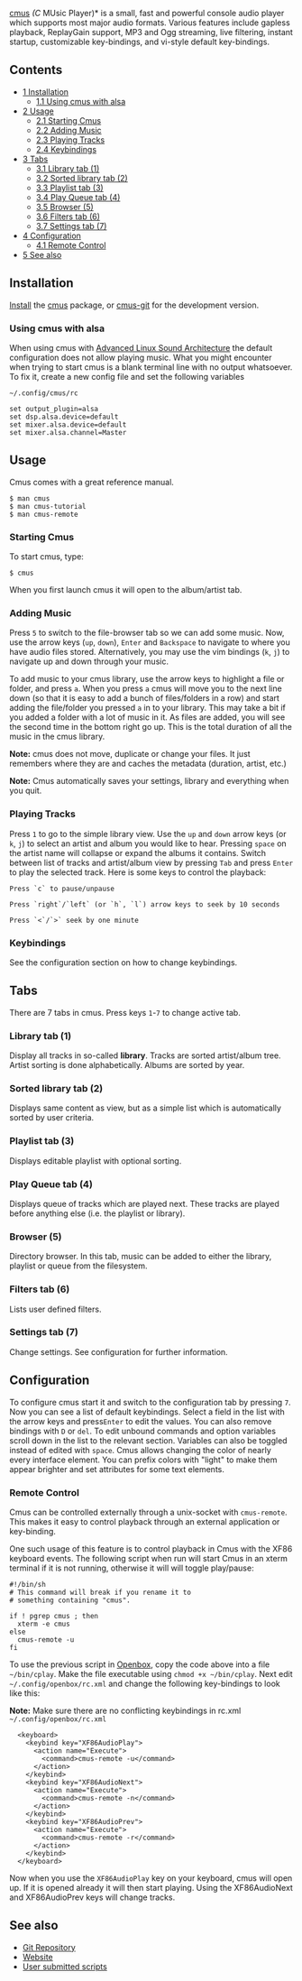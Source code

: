 [cmus](http://cmus.sourceforge.net/) *(C* MUsic Player)* is a small, fast and powerful console audio player which supports most major audio formats. Various features include gapless playback, ReplayGain support, MP3 and Ogg streaming, live filtering, instant startup, customizable key-bindings, and vi-style default key-bindings.

## Contents

*   [1 Installation](#Installation)
    *   [1.1 Using cmus with alsa](#Using_cmus_with_alsa)
*   [2 Usage](#Usage)
    *   [2.1 Starting Cmus](#Starting_Cmus)
    *   [2.2 Adding Music](#Adding_Music)
    *   [2.3 Playing Tracks](#Playing_Tracks)
    *   [2.4 Keybindings](#Keybindings)
*   [3 Tabs](#Tabs)
    *   [3.1 Library tab (1)](#Library_tab_.281.29)
    *   [3.2 Sorted library tab (2)](#Sorted_library_tab_.282.29)
    *   [3.3 Playlist tab (3)](#Playlist_tab_.283.29)
    *   [3.4 Play Queue tab (4)](#Play_Queue_tab_.284.29)
    *   [3.5 Browser (5)](#Browser_.285.29)
    *   [3.6 Filters tab (6)](#Filters_tab_.286.29)
    *   [3.7 Settings tab (7)](#Settings_tab_.287.29)
*   [4 Configuration](#Configuration)
    *   [4.1 Remote Control](#Remote_Control)
*   [5 See also](#See_also)

## Installation

[Install](/index.php/Install "Install") the [cmus](https://www.archlinux.org/packages/?name=cmus) package, or [cmus-git](https://aur.archlinux.org/packages/cmus-git/) for the development version.

### Using cmus with alsa

When using cmus with [Advanced Linux Sound Architecture](/index.php/Advanced_Linux_Sound_Architecture "Advanced Linux Sound Architecture") the default configuration does not allow playing music. What you might encounter when trying to start cmus is a blank terminal line with no output whatsoever. To fix it, create a new config file and set the following variables

 `~/.config/cmus/rc` 
```
set output_plugin=alsa
set dsp.alsa.device=default
set mixer.alsa.device=default
set mixer.alsa.channel=Master
```

## Usage

Cmus comes with a great reference manual.

```
$ man cmus 
$ man cmus-tutorial
$ man cmus-remote

```

### Starting Cmus

To start cmus, type:

```
$ cmus

```

When you first launch cmus it will open to the album/artist tab.

### Adding Music

Press `5` to switch to the file-browser tab so we can add some music. Now, use the arrow keys (`up`, `down`), `Enter` and `Backspace` to navigate to where you have audio files stored. Alternatively, you may use the vim bindings (`k`, `j`) to navigate up and down through your music.

To add music to your cmus library, use the arrow keys to highlight a file or folder, and press `a`. When you press `a` cmus will move you to the next line down (so that it is easy to add a bunch of files/folders in a row) and start adding the file/folder you pressed `a` in to your library. This may take a bit if you added a folder with a lot of music in it. As files are added, you will see the second time in the bottom right go up. This is the total duration of all the music in the cmus library.

**Note:** cmus does not move, duplicate or change your files. It just remembers where they are and caches the metadata (duration, artist, etc.)

**Note:** Cmus automatically saves your settings, library and everything when you quit.

### Playing Tracks

Press `1` to go to the simple library view. Use the `up` and `down` arrow keys (or `k`, `j`) to select an artist and album you would like to hear. Pressing `space` on the artist name will collapse or expand the albums it contains. Switch between list of tracks and artist/album view by pressing `Tab` and press `Enter` to play the selected track. Here is some keys to control the playback:

	Press `c` to pause/unpause

	Press `right`/`left` (or `h`, `l`) arrow keys to seek by 10 seconds

	Press `<`/`>` seek by one minute

### Keybindings

See the configuration section on how to change keybindings.

## Tabs

There are 7 tabs in cmus. Press keys `1`-`7` to change active tab.

### Library tab (1)

Display all tracks in so-called **library**. Tracks are sorted artist/album tree. Artist sorting is done alphabetically. Albums are sorted by year.

### Sorted library tab (2)

Displays same content as view, but as a simple list which is automatically sorted by user criteria.

### Playlist tab (3)

Displays editable playlist with optional sorting.

### Play Queue tab (4)

Displays queue of tracks which are played next. These tracks are played before anything else (i.e. the playlist or library).

### Browser (5)

Directory browser. In this tab, music can be added to either the library, playlist or queue from the filesystem.

### Filters tab (6)

Lists user defined filters.

### Settings tab (7)

Change settings. See configuration for further information.

## Configuration

To configure cmus start it and switch to the configuration tab by pressing `7`. Now you can see a list of default keybindings. Select a field in the list with the arrow keys and press`Enter` to edit the values. You can also remove bindings with `D` or `del`. To edit unbound commands and option variables scroll down in the list to the relevant section. Variables can also be toggled instead of edited with `space`. Cmus allows changing the color of nearly every interface element. You can prefix colors with "light" to make them appear brighter and set attributes for some text elements.

### Remote Control

Cmus can be controlled externally through a unix-socket with `cmus-remote`. This makes it easy to control playback through an external application or key-binding.

One such usage of this feature is to control playback in Cmus with the XF86 keyboard events. The following script when run will start Cmus in an xterm terminal if it is not running, otherwise it will will toggle play/pause:

```
#!/bin/sh
# This command will break if you rename it to
# something containing "cmus".

if ! pgrep cmus ; then
  xterm -e cmus
else
  cmus-remote -u
fi
```

To use the previous script in [Openbox](/index.php/Openbox "Openbox"), copy the code above into a file `~/bin/cplay`. Make the file executable using `chmod +x ~/bin/cplay`. Next edit `~/.config/openbox/rc.xml` and change the following key-bindings to look like this:

**Note:** Make sure there are no conflicting keybindings in rc.xml
 `~/.config/openbox/rc.xml` 
```
  <keyboard>
    <keybind key="XF86AudioPlay">
      <action name="Execute">
        <command>cmus-remote -u</command>
      </action>
    </keybind>
    <keybind key="XF86AudioNext">
      <action name="Execute">
        <command>cmus-remote -n</command>
      </action>
    </keybind>
    <keybind key="XF86AudioPrev">
      <action name="Execute">
        <command>cmus-remote -r</command>
      </action>
    </keybind>
  </keyboard>

```

Now when you use the `XF86AudioPlay` key on your keyboard, cmus will open up. If it is opened already it will then start playing. Using the XF86AudioNext and XF86AudioPrev keys will change tracks.

## See also

*   [Git Repository](https://github.com/cmus/cmus)
*   [Website](https://cmus.github.io/)
*   [User submitted scripts](https://github.com/cmus/cmus/wiki)